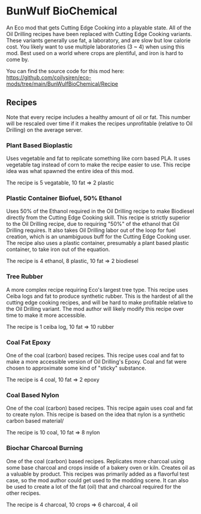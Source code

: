 # BunWulf BioChemical

An Eco mod that gets Cutting Edge Cooking into a playable state. All of the Oil Drilling recipes have been replaced with Cutting Edge Cooking variants. These variants generally use fat, a laboratory, and are slow but low calorie cost. You likely want to use multiple laboratories (3 ~ 4) when using this mod. Best used on a world where crops are plentiful, and iron is hard to come by.

You can find the source code for this mod here: https://github.com/coilysiren/eco-mods/tree/main/BunWulfBioChemical/Recipe

## Recipes

Note that every recipe includes a healthy amount of oil or fat. This number will be rescaled over time if it makes the recipes unprofitable (relative to Oil Drilling) on the average server.

### Plant Based Bioplastic

Uses vegetable and fat to replicate something like corn based PLA. It uses vegetable tag instead of corn to make the recipe easier to use. This recipe idea was what spawned the entire idea of this mod.

The recipe is 5 vegatable, 10 fat => 2 plastic

### Plastic Container Biofuel, 50% Ethanol

Uses 50% of the Ethanol required in the Oil Drilling recipe to make Biodiesel directly from the Cutting Edge Cooking skill. This recipe is strictly superior to the Oil Drilling recipe, due to requiring "50%" of the ethanol that Oil Drilling requires. It also takes Oil Drilling labor out of the loop for fuel creation, which is an unambiguous buff for the Cutting Edge Cooking user. The recipe also uses a plastic container, presumably a plant based plastic container, to take iron out of the equation.

The recipe is 4 ethanol, 8 plastic, 10 fat => 2 biodiesel

### Tree Rubber

A more complex recipe requiring Eco's largest tree type. This recipe uses Ceiba logs and fat to produce synthetic rubber. This is the hardest of all the cutting edge cooking recipes, and will be hard to make profitable relative to the Oil Drilling variant. The mod author will likely modify this recipe over time to make it more accessible.

The recipe is 1 ceiba log, 10 fat => 10 rubber

### Coal Fat Epoxy

One of the coal (carbon) based recipes. This recipe uses coal and fat to make a more accessible version of Oil Drilling's Epoxy. Coal and fat were chosen to approximate some kind of "sticky" substance.

The recipe is 4 coal, 10 fat => 2 epoxy

### Coal Based Nylon

One of the coal (carbon) based recipes. This recipe again uses coal and fat to create nylon. This recipe is based on the idea that nylon is a synthetic carbon based material/

The recipe is 10 coal, 10 fat => 8 nylon

### Biochar Charcoal Burning

One of the coal (carbon) based recipes. Replicates more charcoal using some base charcoal and crops inside of a bakery oven or kiln. Creates oil as a valuable by product. This recipes was primarily added as a flavorful test case, so the mod author could get used to the modding scene. It can also be used to create a lot of the fat (oil) that and charcoal required for the other recipes.

The recipe is 4 charcoal, 10 crops => 6 charcoal, 4 oil
